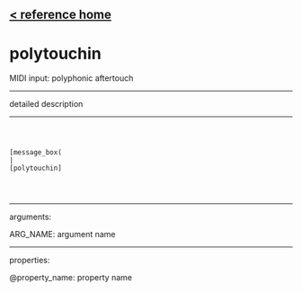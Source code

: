 [< reference home](ceammc_lib.html)
---

# polytouchin


MIDI input: polyphonic aftertouch

---

detailed description
<br>


---


```



[message_box(                                 
|
[polytouchin]


            
```

---
arguments:

ARG_NAME: argument name<br>

---
properties:

@property_name: property name<br>

